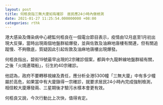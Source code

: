```yaml
---
layout: post
title: 何栢良指三無大廈如有確診　居民應24小時內做檢測
date: 2021-01-27 11:25:54.000000000 +08:00
categories: rthk
---
```


港大感染及傳染病中心總監何栢良在一個電台節目表示，疫情由12月底至1月初出現大反彈，當時出現兩個地盤群組爆發，並與佐敦及油麻地唐樓有關連，但有關追蹤慢、不夠徹底，質疑因此引起佐敦及油麻地唐樓出現爆發。

何栢良指出，碧街19號最早出現的2宗確診個案，都與中九龍幹線地盤群組有關，之後「火燒連環船」，衍生約40宗確診。

他認為，政府不要轉移視線及責任，應分析全港5300幢「三無大廈」中有多少幢屬於高危，如果當中有大廈錄得一宗確診，就要求居民24小時內完成強制檢測，相信較大廈爆發兩、三星期後才驗污水樣本會更有效。

何栢良又說，今次行動比上次快，值得肯定。

